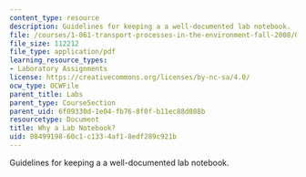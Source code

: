 ```yaml
---
content_type: resource
description: Guidelines for keeping a a well-documented lab notebook.
file: /courses/1-061-transport-processes-in-the-environment-fall-2008/0849919860c1c1334af18edf289c921b_why_alabnotebook.pdf
file_size: 112212
file_type: application/pdf
learning_resource_types:
- Laboratory Assignments
license: https://creativecommons.org/licenses/by-nc-sa/4.0/
ocw_type: OCWFile
parent_title: Labs
parent_type: CourseSection
parent_uid: 6f09330d-1e04-fb76-8f0f-b11ec88d088b
resourcetype: Document
title: Why a Lab Notebook?
uid: 08499198-60c1-c133-4af1-8edf289c921b
---
```

Guidelines for keeping a a well-documented lab notebook.